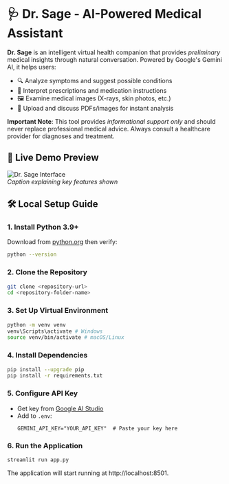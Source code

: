 # 🩺 Dr. Sage - AI-Powered Medical Assistant  

**Dr. Sage** is an intelligent virtual health companion that provides *preliminary* medical insights through natural conversation. Powered by Google's Gemini AI, it helps users:  

- 🔍 Analyze symptoms and suggest possible conditions  
- 💊 Interpret prescriptions and medication instructions  
- 🖼️ Examine medical images (X-rays, skin photos, etc.)  
- 📄 Upload and discuss PDFs/images for instant analysis  

**Important Note**: This tool provides *informational support only* and should never replace professional medical advice. Always consult a healthcare provider for diagnoses and treatment.  

## 🌟 Live Demo Preview  
![Dr. Sage Interface](https://github.com/Punya-B-R/clinical-ai-agent/blob/master/Screenshot%202025-03-27%20170435.png?raw=true)  
*Caption explaining key features shown*  

## 🛠️ Local Setup Guide
### 1. **Install Python 3.9+**  
   Download from [python.org](https://www.python.org/downloads/) then verify:
   ```bash
   python --version
   ```

### 2. Clone the Repository
   ```bash
   git clone <repository-url>
   cd <repository-folder-name>
   ```

### 3. Set Up Virtual Environment
   ```bash
   python -m venv venv
   venv\Scripts\activate # Windows
   source venv/bin/activate # macOS/Linux
   ```

### 4. Install Dependencies
   ```bash
   pip install --upgrade pip
   pip install -r requirements.txt
   ```
### 5. Configure API Key 
   - Get key from [Google AI Studio](https://aistudio.google.com/app/apikey)  
   - Add to `.env`:
     ```text
     GEMINI_API_KEY="YOUR_API_KEY"  # Paste your key here
     ```
     
### 6. Run the Application
   ```bash
   streamlit run app.py
   ```
   The application will start running at http://localhost:8501.
